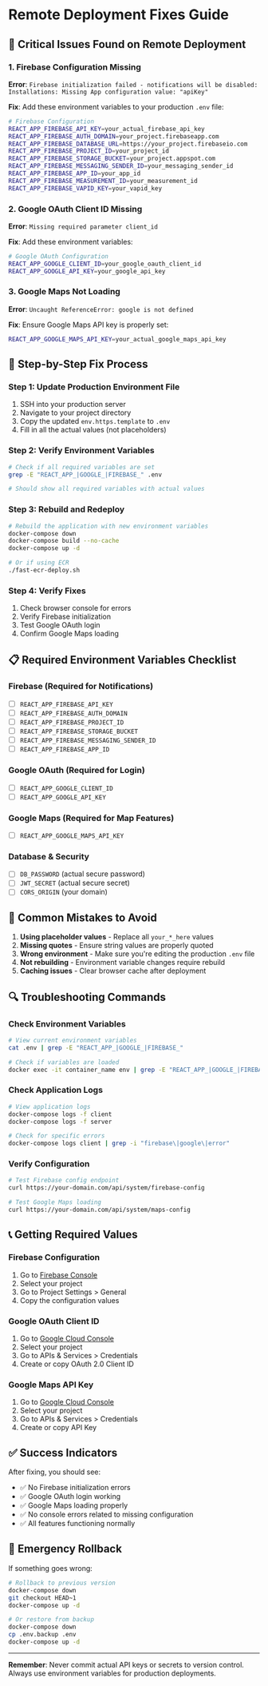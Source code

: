 # Remote Deployment Fixes Guide

## 🚨 Critical Issues Found on Remote Deployment

### 1. **Firebase Configuration Missing**
**Error**: `Firebase initialization failed - notifications will be disabled: Installations: Missing App configuration value: "apiKey"`

**Fix**: Add these environment variables to your production `.env` file:

```bash
# Firebase Configuration
REACT_APP_FIREBASE_API_KEY=your_actual_firebase_api_key
REACT_APP_FIREBASE_AUTH_DOMAIN=your_project.firebaseapp.com
REACT_APP_FIREBASE_DATABASE_URL=https://your_project.firebaseio.com
REACT_APP_FIREBASE_PROJECT_ID=your_project_id
REACT_APP_FIREBASE_STORAGE_BUCKET=your_project.appspot.com
REACT_APP_FIREBASE_MESSAGING_SENDER_ID=your_messaging_sender_id
REACT_APP_FIREBASE_APP_ID=your_app_id
REACT_APP_FIREBASE_MEASUREMENT_ID=your_measurement_id
REACT_APP_FIREBASE_VAPID_KEY=your_vapid_key
```

### 2. **Google OAuth Client ID Missing**
**Error**: `Missing required parameter client_id`

**Fix**: Add these environment variables:

```bash
# Google OAuth Configuration
REACT_APP_GOOGLE_CLIENT_ID=your_google_oauth_client_id
REACT_APP_GOOGLE_API_KEY=your_google_api_key
```

### 3. **Google Maps Not Loading**
**Error**: `Uncaught ReferenceError: google is not defined`

**Fix**: Ensure Google Maps API key is properly set:

```bash
REACT_APP_GOOGLE_MAPS_API_KEY=your_actual_google_maps_api_key
```

## 🔧 Step-by-Step Fix Process

### Step 1: Update Production Environment File
1. SSH into your production server
2. Navigate to your project directory
3. Copy the updated `env.https.template` to `.env`
4. Fill in all the actual values (not placeholders)

### Step 2: Verify Environment Variables
```bash
# Check if all required variables are set
grep -E "REACT_APP_|GOOGLE_|FIREBASE_" .env

# Should show all required variables with actual values
```

### Step 3: Rebuild and Redeploy
```bash
# Rebuild the application with new environment variables
docker-compose down
docker-compose build --no-cache
docker-compose up -d

# Or if using ECR
./fast-ecr-deploy.sh
```

### Step 4: Verify Fixes
1. Check browser console for errors
2. Verify Firebase initialization
3. Test Google OAuth login
4. Confirm Google Maps loading

## 📋 Required Environment Variables Checklist

### Firebase (Required for Notifications)
- [ ] `REACT_APP_FIREBASE_API_KEY`
- [ ] `REACT_APP_FIREBASE_AUTH_DOMAIN`
- [ ] `REACT_APP_FIREBASE_PROJECT_ID`
- [ ] `REACT_APP_FIREBASE_STORAGE_BUCKET`
- [ ] `REACT_APP_FIREBASE_MESSAGING_SENDER_ID`
- [ ] `REACT_APP_FIREBASE_APP_ID`

### Google OAuth (Required for Login)
- [ ] `REACT_APP_GOOGLE_CLIENT_ID`
- [ ] `REACT_APP_GOOGLE_API_KEY`

### Google Maps (Required for Map Features)
- [ ] `REACT_APP_GOOGLE_MAPS_API_KEY`

### Database & Security
- [ ] `DB_PASSWORD` (actual secure password)
- [ ] `JWT_SECRET` (actual secure secret)
- [ ] `CORS_ORIGIN` (your domain)

## 🚫 Common Mistakes to Avoid

1. **Using placeholder values** - Replace all `your_*_here` values
2. **Missing quotes** - Ensure string values are properly quoted
3. **Wrong environment** - Make sure you're editing the production `.env` file
4. **Not rebuilding** - Environment variable changes require rebuild
5. **Caching issues** - Clear browser cache after deployment

## 🔍 Troubleshooting Commands

### Check Environment Variables
```bash
# View current environment variables
cat .env | grep -E "REACT_APP_|GOOGLE_|FIREBASE_"

# Check if variables are loaded
docker exec -it container_name env | grep -E "REACT_APP_|GOOGLE_|FIREBASE_"
```

### Check Application Logs
```bash
# View application logs
docker-compose logs -f client
docker-compose logs -f server

# Check for specific errors
docker-compose logs client | grep -i "firebase\|google\|error"
```

### Verify Configuration
```bash
# Test Firebase config endpoint
curl https://your-domain.com/api/system/firebase-config

# Test Google Maps loading
curl https://your-domain.com/api/system/maps-config
```

## 📞 Getting Required Values

### Firebase Configuration
1. Go to [Firebase Console](https://console.firebase.google.com/)
2. Select your project
3. Go to Project Settings > General
4. Copy the configuration values

### Google OAuth Client ID
1. Go to [Google Cloud Console](https://console.cloud.google.com/)
2. Select your project
3. Go to APIs & Services > Credentials
4. Create or copy OAuth 2.0 Client ID

### Google Maps API Key
1. Go to [Google Cloud Console](https://console.cloud.google.com/)
2. Select your project
3. Go to APIs & Services > Credentials
4. Create or copy API Key

## ✅ Success Indicators

After fixing, you should see:
- ✅ No Firebase initialization errors
- ✅ Google OAuth login working
- ✅ Google Maps loading properly
- ✅ No console errors related to missing configuration
- ✅ All features functioning normally

## 🚨 Emergency Rollback

If something goes wrong:
```bash
# Rollback to previous version
docker-compose down
git checkout HEAD~1
docker-compose up -d

# Or restore from backup
docker-compose down
cp .env.backup .env
docker-compose up -d
```

---

**Remember**: Never commit actual API keys or secrets to version control. Always use environment variables for production deployments.

